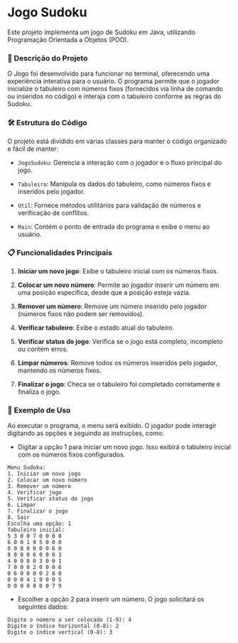 # Jogo Sudoku
Este projeto implementa um jogo de Sudoku em Java, utilizando Programação Orientada a Objetos (POO). 

### 📖 Descrição do Projeto
O Jogo foi desenvolvido para funcionar no terminal, oferecendo uma experiência interativa para o usuário. 
O programa permite que o jogador inicialize o tabuleiro com números fixos (fornecidos via linha de comando ou inseridos no código) 
e interaja com o tabuleiro conforme as regras do Sudoku.

### 🛠 Estrutura do Código
O projeto está dividido em várias classes para manter o código organizado e fácil de manter:

- `JogoSudoku`: Gerencia a interação com o jogador e o fluxo principal do jogo.

- `Tabuleiro`: Manipula os dados do tabuleiro, como números fixos e inseridos pelo jogador.

- `Util`: Fornece métodos utilitários para validação de números e verificação de conflitos.

- `Main`: Contém o ponto de entrada do programa e exibe o menu ao usuário.

### 📋 Funcionalidades Principais
1. __Iniciar um novo jogo__: Exibe o tabuleiro inicial com os números fixos.

2. __Colocar um novo número__: Permite ao jogador inserir um número em uma posição específica, desde que a posição esteja vazia.

3. __Remover um número__: Remove um número inserido pelo jogador (números fixos não podem ser removidos).

4. __Verificar tabuleiro__: Exibe o estado atual do tabuleiro.

5. __Verificar status do jogo__: Verifica se o jogo está completo, incompleto ou contém erros.

6. __Limpar números__: Remove todos os números inseridos pelo jogador, mantendo os números fixos.

7. __Finalizar o jogo__: Checa se o tabuleiro foi completado corretamente e finaliza o jogo.

### 🧩 Exemplo de Uso

Ao executar o programa, o menu será exibido. O jogador pode interagir digitando as opções e seguindo as instruções, como:

- Digitar a opção 1 para iniciar um novo jogo. Isso exibirá o tabuleiro inicial com os números fixos configurados.
```
Menu Sudoku:
1. Iniciar um novo jogo
2. Colocar um novo número
3. Remover um número
4. Verificar jogo
5. Verificar status do jogo
6. Limpar
7. Finalizar o jogo
8. Sair
Escolha uma opção: 1
Tabuleiro inicial:
5 3 0 0 7 0 0 0 0 
6 0 0 1 9 5 0 0 0 
0 9 8 0 0 0 0 6 0 
8 0 0 0 6 0 0 0 3 
4 0 0 8 0 3 0 0 1 
7 0 0 0 2 0 0 0 6 
0 6 0 0 0 0 2 8 0 
0 0 0 4 1 9 0 0 5 
0 0 0 0 8 0 0 7 9
```

- Escolher a opção 2 para inserir um número. O jogo solicitará os seguintes dados:

```
Digite o número a ser colocado (1-9): 4
Digite o índice horizontal (0-8): 2
Digite o índice vertical (0-8): 3
```

